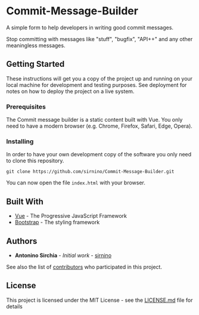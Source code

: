# Commit-Message-Builder

A simple form to help developers in writing good commit messages.

Stop committing with messages like "stuff", "bugfix", "API++" and any other meaningless messages.

## Getting Started

These instructions will get you a copy of the project up and running on your local machine for development and testing purposes. See deployment for notes on how to deploy the project on a live system.

### Prerequisites

The Commit message builder is a static content built with Vue. You only need to have a modern browser (e.g. Chrome, Firefox, Safari, Edge, Opera).


### Installing

In order to have your own development copy of the software you only need to clone this repository.

```
git clone https://github.com/sirnino/Commit-Message-Builder.git
```

You can now open the file `index.html` with your browser.

## Built With

* [Vue](https://vuejs.org/) - The Progressive JavaScript Framework
* [Bootstrap](https://getbootstrap.com/) - The styling framework

## Authors

* **Antonino Sirchia** - *Initial work* - [sirnino](https://github.com/sirnino)

See also the list of [contributors](https://github.com/sirnino/Commit-Message-Builder/graphs/contributors) who participated in this project.

## License

This project is licensed under the MIT License - see the [LICENSE.md](LICENSE.md) file for details